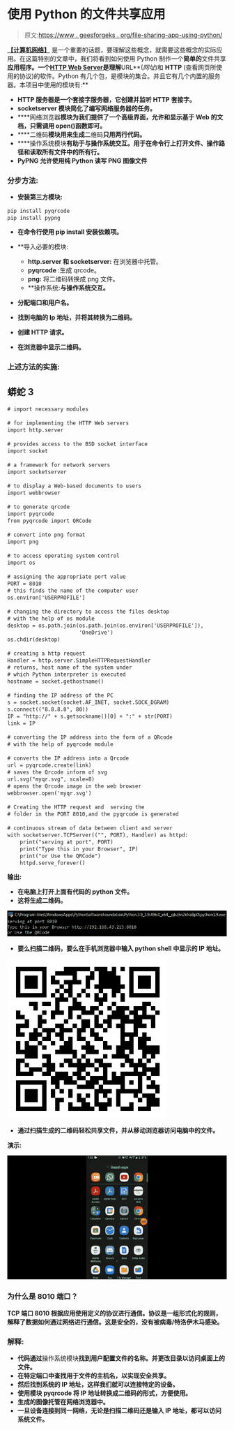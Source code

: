 # 使用 Python 的文件共享应用

> 原文:[https://www . geesforgeks . org/file-sharing-app-using-python/](https://www.geeksforgeeks.org/file-sharing-app-using-python/)

[**【计算机网络】**](https://www.geeksforgeeks.org/basics-computer-networking/) 是一个重要的话题，要理解这些概念，就需要这些概念的实际应用。在这篇特别的文章中，我们将看到如何使用 Python 制作一个**简单的**文件共享**应用程序。**一个**[**HTTP Web Server**](https://www.geeksforgeeks.org/web-server-and-its-type/)是理解**URL**(*网址*)和 **HTTP** (查看网页所使用的协议)的软件。Python 有几个包，是模块的集合。并且它有几个内置的服务器。本项目中使用的模块有:**

*   ****HTTP 服务器**是一个**套接字服务器**，它创建并监听 HTTP 套接字。**
*   ****socketserver** 模块简化了编写网络服务器的任务。**
*   ****网络浏览器**模块为我们提供了一个高级界面，允许和显示基于 Web 的文档，只需调用 open()函数即可。**
*   ****二维码**模块用来生成**二维码**只用两行代码。**
*   ****操作系统模块**有助于与操作系统交互。用于在命令行上打开文件、操作路径和读取所有文件中的所有行。**
*   ****PyPNG** 允许使用纯 Python 读写 PNG 图像文件**

### ****分步方法:****

*   **安装第三方模块:**

```
pip install pyqrcode
pip install pypng
```

*   **在命令行使用 pip install 安装依赖项。**
*   **导入必要的模块:

    *   **http.server 和 socketserver:** 在浏览器中托管。
    *   **pyqrcode** :生成 qrcode。
    *   **png:** 将二维码转换成 png 文件。
    *   **操作系统:**与操作系统交互。** 
*   **分配端口和用户名。**
*   **找到电脑的 Ip 地址，并将其转换为二维码。**
*   **创建 HTTP 请求。**
*   **在浏览器中显示二维码。**

### **上述方法的实施:**

## **蟒蛇 3**

```
# import necessary modules

# for implementing the HTTP Web servers
import http.server

# provides access to the BSD socket interface
import socket

# a framework for network servers
import socketserver

# to display a Web-based documents to users
import webbrowser

# to generate qrcode
import pyqrcode
from pyqrcode import QRCode

# convert into png format
import png

# to access operating system control
import os

# assigning the appropriate port value
PORT = 8010
# this finds the name of the computer user
os.environ['USERPROFILE']

# changing the directory to access the files desktop
# with the help of os module
desktop = os.path.join(os.path.join(os.environ['USERPROFILE']),
                       'OneDrive')
os.chdir(desktop)

# creating a http request
Handler = http.server.SimpleHTTPRequestHandler
# returns, host name of the system under
# which Python interpreter is executed
hostname = socket.gethostname()

# finding the IP address of the PC
s = socket.socket(socket.AF_INET, socket.SOCK_DGRAM)
s.connect(("8.8.8.8", 80))
IP = "http://" + s.getsockname()[0] + ":" + str(PORT)
link = IP

# converting the IP address into the form of a QRcode
# with the help of pyqrcode module

# converts the IP address into a Qrcode
url = pyqrcode.create(link)
# saves the Qrcode inform of svg
url.svg("myqr.svg", scale=8)
# opens the Qrcode image in the web browser
webbrowser.open('myqr.svg')

# Creating the HTTP request and  serving the
# folder in the PORT 8010,and the pyqrcode is generated

# continuous stream of data between client and server
with socketserver.TCPServer(("", PORT), Handler) as httpd:
    print("serving at port", PORT)
    print("Type this in your Browser", IP)
    print("or Use the QRCode")
    httpd.serve_forever()
```

****输出:****

*   **在电脑上打开上面有代码的 python 文件。**
*   **这将生成二维码。**

**![](img/c3d572e979e4bfe5c75324f8042f8a6b.png)**

*   **要么扫描二维码，要么在手机浏览器中输入 python shell 中显示的 IP 地址。**

**![](img/a5adf633619472eb827fbaffdff59e09.png)**

*   **通过扫描生成的二维码轻松共享文件，并从移动浏览器访问电脑中的文件。**

****演示:****

**![](img/d761e7a4a23c394ca9ba1d8e55c0d695.png)**

### **为什么是 8010 端口？**

**TCP 端口 8010 根据应用使用定义的协议进行通信。协议是一组形式化的规则，解释了数据如何通过网络进行通信。这是安全的，没有被病毒/特洛伊木马感染。**

### **解释:**

*   **代码通过**操作系统模块**找到用户配置文件的名称。并更改目录以访问桌面上的文件。**
*   **在特定端口中查找用于文件的主机名，以实现安全共享。**
*   **然后找到系统的 IP 地址，这样我们就可以连接特定的设备。**
*   **使用模块 **pyqrcode** 将 IP 地址转换成二维码的形式，方便使用。**
*   **生成的图像托管在网络浏览器中。**
*   **一旦设备连接到同一网络，无论是扫描二维码还是输入 IP 地址，都可以访问系统文件。**